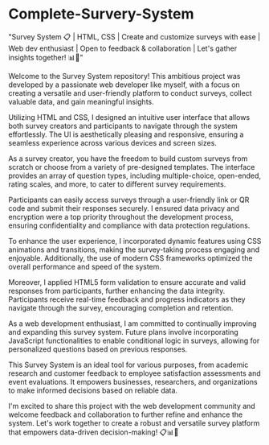 # Complete-Survery-System
"Survey System 📋 | HTML, CSS | Create and customize surveys with ease | Web dev enthusiast | Open to feedback &amp; collaboration | Let's gather insights together! 📊🚀"


Welcome to the Survey System repository! This ambitious project was developed by a passionate web developer like myself, with a focus on creating a versatile and user-friendly platform to conduct surveys, collect valuable data, and gain meaningful insights.

Utilizing HTML and CSS, I designed an intuitive user interface that allows both survey creators and participants to navigate through the system effortlessly. The UI is aesthetically pleasing and responsive, ensuring a seamless experience across various devices and screen sizes.

As a survey creator, you have the freedom to build custom surveys from scratch or choose from a variety of pre-designed templates. The interface provides an array of question types, including multiple-choice, open-ended, rating scales, and more, to cater to different survey requirements.

Participants can easily access surveys through a user-friendly link or QR code and submit their responses securely. I ensured data privacy and encryption were a top priority throughout the development process, ensuring confidentiality and compliance with data protection regulations.

To enhance the user experience, I incorporated dynamic features using CSS animations and transitions, making the survey-taking process engaging and enjoyable. Additionally, the use of modern CSS frameworks optimized the overall performance and speed of the system.

Moreover, I applied HTML5 form validation to ensure accurate and valid responses from participants, further enhancing the data integrity. Participants receive real-time feedback and progress indicators as they navigate through the survey, encouraging completion and retention.

As a web development enthusiast, I am committed to continually improving and expanding this survey system. Future plans involve incorporating JavaScript functionalities to enable conditional logic in surveys, allowing for personalized questions based on previous responses.

This Survey System is an ideal tool for various purposes, from academic research and customer feedback to employee satisfaction assessments and event evaluations. It empowers businesses, researchers, and organizations to make informed decisions based on reliable data.

I'm excited to share this project with the web development community and welcome feedback and collaboration to further refine and enhance the system. Let's work together to create a robust and versatile survey platform that empowers data-driven decision-making! 📋📊🚀
